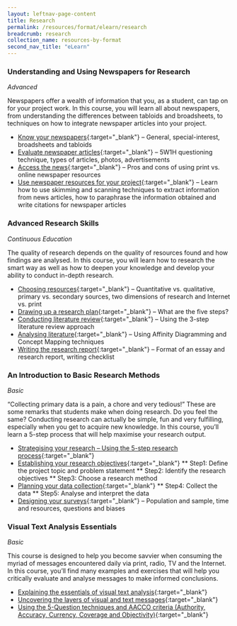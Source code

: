 ```yaml
---
layout: leftnav-page-content
title: Research
permalink: /resources/format/elearn/research
breadcrumb: research
collection_name: resources-by-format
second_nav_title: "eLearn"
---
```


### **Understanding and Using Newspapers for Research**

*Advanced*

Newspapers offer a wealth of information that you, as a student, can tap on for your project work. In this course, you will learn all about newspapers, from understanding the differences between tabloids and broadsheets, to techniques on how to integrate newspaper articles into your project.

- [Know your newspapers](http://www.nlb.gov.sg/sure/coursewares/SRNSEC/Module-01/Shell.html){:target="_blank"} – General, special-interest, broadsheets and tabloids
- [Evaluate newspaper articles](http://www.nlb.gov.sg/sure/coursewares/SRNSEC/Module-02/Shell.html){:target="_blank"} – 5W1H questioning technique, types of articles, photos, advertisements
- [Access the news](http://www.nlb.gov.sg/sure/coursewares/SRNSEC/Module-03/Shell.html){:target="_blank"} – Pros and cons of using print vs. online newspaper resources
- [Use newspaper resources for your project](http://www.nlb.gov.sg/sure/coursewares/SRNSEC/Module-04/Shell.html){:target="_blank"} – Learn how to use skimming and scanning techniques to extract information from news articles, how to paraphrase the information obtained and write citations for newspaper articles

### **Advanced Research Skills**

*Continuous Education*

The quality of research depends on the quality of resources found and how findings are analysed. In this course, you will learn how to research the smart way as well as how to deepen your knowledge and develop your ability to conduct in-depth research.

- [Choosing resources](http://www.nlb.gov.sg/sure/coursewares/TSR/Module-01/Shell.html){:target="_blank"} – Quantitative vs. qualitative, primary vs. secondary sources, two dimensions of research and Internet vs. print
- [Drawing up a research plan](http://www.nlb.gov.sg/sure/coursewares/TSR/Module-02/Shell.html){:target="_blank"} – What are the five steps?
- [Conducting literature review](http://www.nlb.gov.sg/sure/coursewares/TSR/Module-03/Shell.html){:target="_blank"} – Using the 3-step literature review approach
- [Analysing literature](http://www.nlb.gov.sg/sure/coursewares/TSR/Module-04/Shell.html){:target="_blank"} – Using Affinity Diagramming and Concept Mapping techniques
- [Writing the research report](http://www.nlb.gov.sg/sure/coursewares/TSR/Module-05/Shell.html){:target="_blank"} – Format of an essay and research report, writing checklist

### **An Introduction to Basic Research Methods**

*Basic*

“Collecting primary data is a pain, a chore and very tedious!” These are some remarks that students make when doing research. Do you feel the same? Conducting research can actually be simple, fun and very fulfilling, especially when you get to acquire new knowledge. In this course, you’ll learn a 5-step process that will help maximise your research output.

- [Strategising your research  – Using the 5-step research process](http://www.nlb.gov.sg/sure/coursewares/SR/Module-01/Shell.html){:target="_blank"}
- [Establishing your research objectives](http://www.nlb.gov.sg/sure/coursewares/SR/Module-02/Shell.html){:target="_blank"}
  ** Step1: Define the project topic and problem statement
  ** Step2: Identify the research objectives
  ** Step3: Choose a research method
- [Planning your data collection](http://www.nlb.gov.sg/sure/coursewares/SR/Module-03/Shell.html){:target="_blank"}
  ** Step4: Collect the data
  ** Step5: Analyse and interpret the data
- [Designing your surveys](http://www.nlb.gov.sg/sure/coursewares/SR/Module-04/Shell.html){:target="_blank"} – Population and sample, time and resources, questions and biases

### **Visual Text Analysis Essentials**

*Basic*

This course is designed to help you become savvier when consuming the myriad of messages encountered daily via print, radio, TV and the Internet. In this course, you’ll find many examples and exercises that will help you critically evaluate and analyse messages to make informed conclusions.

- [Explaining the essentials of visual text analysis](http://www.nlb.gov.sg/sure/coursewares/VTANE_topic1/index.html){:target="_blank"} 
- [Uncovering the layers of visual and text messages](http://www.nlb.gov.sg/sure/coursewares/VTANE_topic2/index.html){:target="_blank"} 
- [Using the 5-Question techniques and AACCO criteria (Authority, Accuracy, Currency, Coverage and Objectivity)](http://www.nlb.gov.sg/sure/coursewares/VTANE_topic1/index.html){:target="_blank"} 